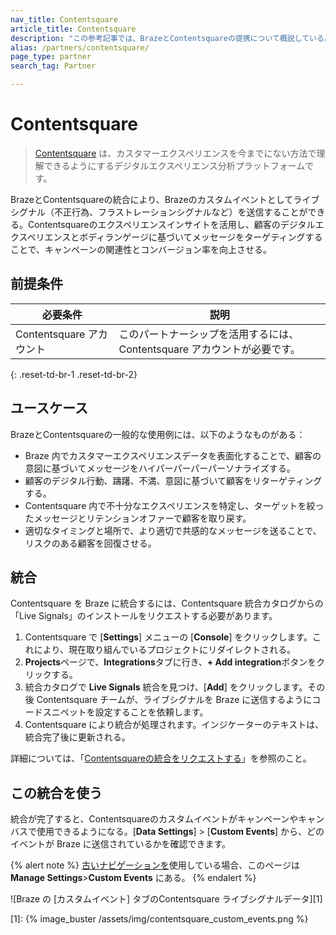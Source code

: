 ```yaml
---
nav_title: Contentsquare
article_title: Contentsquare
description: "この参考記事では、BrazeとContentsquareの提携について概説している。Contentsquareは、デジタル体験分析プラットフォームであり、顧客のデジタル体験に基づいてメッセージをターゲティングすることで、キャンペーンの関連性とコンバージョン率を向上させることができる。"
alias: /partners/contentsquare/
page_type: partner
search_tag: Partner

---
```


# Contentsquare

> [Contentsquare](https://contentsquare.com/) は、カスタマーエクスペリエンスを今までにない方法で理解できるようにするデジタルエクスペリエンス分析プラットフォームです。

BrazeとContentsquareの統合により、Brazeのカスタムイベントとしてライブシグナル（不正行為、フラストレーションシグナルなど）を送信することができる。Contentsquareのエクスペリエンスインサイトを活用し、顧客のデジタルエクスペリエンスとボディランゲージに基づいてメッセージをターゲティングすることで、キャンペーンの関連性とコンバージョン率を向上させる。

## 前提条件

| 必要条件 | 説明 |
| ----------- | ----------- |
| Contentsquare アカウント | このパートナーシップを活用するには、Contentsquare アカウントが必要です。 |
{: .reset-td-br-1 .reset-td-br-2}

## ユースケース

BrazeとContentsquareの一般的な使用例には、以下のようなものがある：
- Braze 内でカスタマーエクスペリエンスデータを表面化することで、顧客の意図に基づいてメッセージをハイパーパーパーパーソナライズする。
- 顧客のデジタル行動、躊躇、不満、意図に基づいて顧客をリターゲティングする。
- Contentsquare 内で不十分なエクスペリエンスを特定し、ターゲットを絞ったメッセージとリテンションオファーで顧客を取り戻す。
- 適切なタイミングと場所で、より適切で共感的なメッセージを送ることで、リスクのある顧客を回復させる。

## 統合

Contentsquare を Braze に統合するには、Contentsquare 統合カタログからの「Live Signals」のインストールをリクエストする必要があります。

1. Contentsquare で \[**Settings**] メニューの \[**Console**] をクリックします。これにより、現在取り組んでいるプロジェクトにリダイレクトされる。 
2. **Projects**ページで、**Integrations**タブに行き、**\+ Add integration**ボタンをクリックする。
3. 統合カタログで **Live Signals** 統合を見つけ、\[**Add**] をクリックします。その後 Contentsquare チームが、ライブシグナルを Braze に送信するようにコードスニペットを設定することを依頼します。
4. Contentsquare により統合が処理されます。インジケーターのテキストは、統合完了後に更新される。

詳細については、「[Contentsquareの統合をリクエストする](https://uxanalyser.zendesk.com/hc/en-gb/articles/4405613239186)」を参照のこと。

## この統合を使う

統合が完了すると、Contentsquareのカスタムイベントがキャンペーンやキャンバスで使用できるようになる。\[**Data Settings**] > \[**Custom Events**] から、どのイベントが Braze に送信されているかを確認できます。

{% alert note %}
[古いナビゲーションを]({{site.baseurl}}/navigation)使用している場合、このページは**Manage Settings**>**Custom Events** にある。
{% endalert %}

![Braze の \[カスタムイベント] タブのContentsquare ライブシグナルデータ][1]

[1]: {% image_buster /assets/img/contentsquare_custom_events.png %} 
